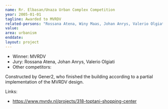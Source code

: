 ```yaml
---
name: Rr. Elbasan/Unaza Urban Complex Competition
year: 2005-01-01
tagline: Awarded to MVRDV
related-persons: "Rossana Atena, Winy Maas, Johan Anrys, Valerio Olgiati, Gener2"
value:
area: urbanism
enddate:
layout: project
---
```

* Winner: MVRDV
* Jury: Rossana Atena, Johan Anrys, Valerio Olgiati
* Other competitors:

Constructed by Gener2, who finished the building according to a partial implementation of the MVRDV design.

Links:
* <https://www.mvrdv.nl/projects/318-toptani-shopping-center>
